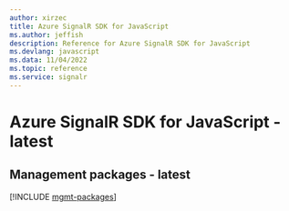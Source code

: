 ```yaml
---
author: xirzec
title: Azure SignalR SDK for JavaScript
ms.author: jeffish
description: Reference for Azure SignalR SDK for JavaScript
ms.devlang: javascript
ms.data: 11/04/2022
ms.topic: reference
ms.service: signalr
---
```

# Azure SignalR SDK for JavaScript - latest

## Management packages - latest
[!INCLUDE [mgmt-packages](signalr-mgmt-index.md)]